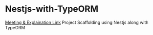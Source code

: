 # Nestjs-with-TypeORM
[Meeting & Explaination Link](https://youtu.be/6WP_QAyXofI)
Project Scaffolding using Nestjs along with TypeORM
